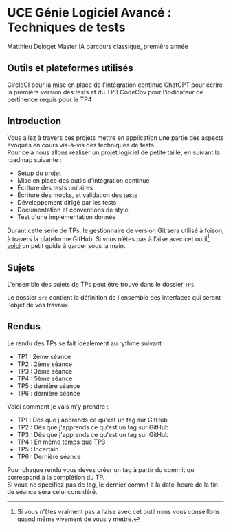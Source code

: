 # UCE Génie Logiciel Avancé : Techniques de tests
Matthieu Deloget
Master IA parcours classique, première année

## Outils et plateformes utilisés
CircleCI pour la mise en place de l'intégration continue
ChatGPT pour écrire la première version des tests et du TP3
CodeCov pour l'indicateur de pertinence requis pour le TP4


## Introduction

Vous allez à travers ces projets mettre en application une partie des aspects évoqués en cours vis-à-vis des techniques de tests.  
Pour cela nous allons réaliser un projet logiciel de petite taille, en suivant la roadmap suivante : 
- Setup du projet
- Mise en place des outils d’intégration continue
- Écriture des tests unitaires
- Écriture des mocks, et validation des tests
- Développement dirigé par les tests
- Documentation et conventions de style
- Test d'une implémentation donnée

Durant cette série de TPs, le gestionnaire de version Git sera utilisé à foison, à travers la plateforme GitHub. Si vous n’êtes pas à l’aise avec cet outil[^1], [voici](http://rogerdudler.github.io/git-guide/) un petit guide à garder sous la main.

## Sujets

L'ensemble des sujets de TPs peut être trouvé dans le dossier `TPs`.

Le dossier `src` contient la définition de l'ensemble des interfaces qui seront l'objet de vos travaux.

## Rendus

Le rendu des TPs se fait idéalement au rythme suivant :

- TP1 : 2ème séance
- TP2 : 2ème séance
- TP3 : 3ème séance
- TP4 : 5ème séance
- TP5 : dernière séance
- TP6 : dernière séance

Voici comment je vais m'y prendre :

- TP1 : Dès que j'apprends ce qu'est un tag sur GitHub
- TP2 : Dès que j'apprends ce qu'est un tag sur GitHub
- TP3 : Dès que j'apprends ce qu'est un tag sur GitHub
- TP4 : En même temps que TP3
- TP5 : Incertain
- TP6 : Dernière séance

Pour chaque rendu vous devez créer un tag à partir du commit qui correspond à la complétion du TP.  
Si vous ne spécifiez pas de tag, le dernier commit à la date-heure de la fin de séance sera celui considéré.

[^1]: Si vous n’êtes vraiment pas à l’aise avec cet outil nous vous conseillons quand même vivement de vous y mettre.
